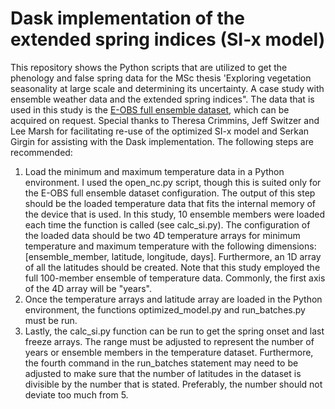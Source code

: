 # Dask implementation of the extended spring indices (SI-x model)


This repository shows the Python scripts that are utilized to get the phenology and false spring data for the MSc thesis 'Exploring vegetation seasonality at large scale and determining its uncertainty. A case study with ensemble weather data and the extended spring indices". The data that is used in this study is the [E-OBS full ensemble dataset](https://www.ecad.eu/download/ensembles/download.php), which can be acquired on request. Special thanks to Theresa Crimmins, Jeff Switzer and Lee Marsh for facilitating re-use of the optimized SI-x model and Serkan Girgin for assisting with the Dask implementation. The following steps are recommended:
1. Load the minimum and maximum temperature data in a Python environment. I used the open_nc.py script, though this is suited only for the E-OBS full ensemble dataset configuration. The output of this step should be the loaded temperature data that fits the internal memory of the device that is used. In this study, 10 ensemble members were loaded each time the function is called (see calc_si.py). The configuration of the loaded data should be two 4D temperature arrays for minimum temperature and maximum temperature with the following dimensions: [ensemble_member, latitude, longitude, days]. Furthermore, an 1D array of all the latitudes should be created. Note that this study employed the full 100-member ensemble of temperature data. Commonly, the first axis of the 4D array will be "years". 
2. Once the temperature arrays and latitude array are loaded in the Python environment, the functions optimized_model.py and run_batches.py must be run. 
3. Lastly, the calc_si.py function can be run to get the spring onset and last freeze arrays. The range must be adjusted to represent the number of years or ensemble members in the temperature dataset. Furthermore, the fourth command in the run_batches statement may need to be adjusted to make sure that the number of latitudes in the dataset is divisible by the number that is stated. Preferably, the number should not deviate too much from 5. 

